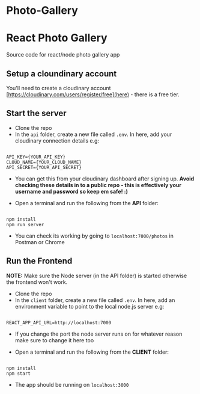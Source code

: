 # Photo-Gallery

# React Photo Gallery

Source code for react/node photo gallery app

## Setup a cloundinary account

You'll need to create a cloudinary account [https://cloudinary.com/users/register/free](here) - there is a free tier.

## Start the server

- Clone the repo
- In the `api` folder, create a new file called `.env`. In here, add your cloudinary connection details e.g:

```

API_KEY={YOUR_API_KEY}
CLOUD_NAME={YOUR_CLOUD_NAME}
API_SECRET={YOUR_API_SECRET}

```

- You can get this from your cloudinary dashboard after signing up. **Avoid checking these details in to a public repo - this is effectively your username and password so keep em safe! :)**

- Open a terminal and run the following from the **API** folder:

```

npm install
npm run server

```

- You can check its working by going to `localhost:7000/photos` in Postman or Chrome

## Run the Frontend

**NOTE:** Make sure the Node server (in the API folder) is started otherwise the frontend won't work.

- Clone the repo
- In the `client` folder, create a new file called `.env`. In here, add an environment variable to point to the local node.js server e.g:

```

REACT_APP_API_URL=http://localhost:7000

```

- If you change the port the node server runs on for whatever reason make sure to change it here too

- Open a terminal and run the following from the **CLIENT** folder:

```

npm install
npm start

```

- The app should be running on `localhost:3000`
